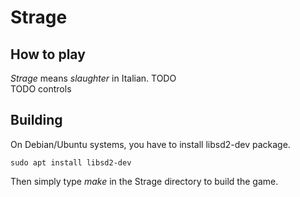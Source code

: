 # Strage

## How to play
*Strage* means *slaughter* in Italian. TODO  
TODO controls

## Building
On Debian/Ubuntu systems, you have to install libsd2-dev package.
```
sudo apt install libsd2-dev
```
Then simply type *make* in the Strage directory to build the game.